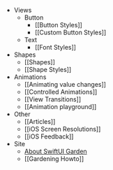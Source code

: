 - Views
	- Button
	    - [[Button Styles]]
	    - [[Custom Button Styles]]
  - Text
    - [[Font Styles]]
- Shapes
	- [[Shapes]]
	- [[Shape Styles]]
- Animations
	- [[Animating value changes]]
	- [[Controlled Animations]]
	- [[View Transitions]]
	- [[Animation playground]]
- Other
	- [[Articles]]
	- [[iOS Screen Resolutions]]
	- [[iOS Feedback]]
- Site
	- [About SwiftUI Garden](/)
	- [[Gardening Howto]]

